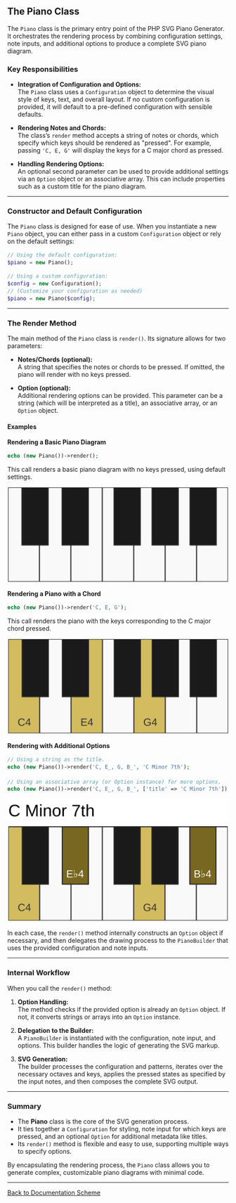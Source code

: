 ## The Piano Class

The `Piano` class is the primary entry point of the PHP SVG Piano Generator. It orchestrates the rendering process by combining configuration settings, note inputs, and additional options to produce a complete SVG piano diagram.

### Key Responsibilities

- **Integration of Configuration and Options:**  
  The `Piano` class uses a `Configuration` object to determine the visual style of keys, text, and overall layout. If no custom configuration is provided, it will default to a pre-defined configuration with sensible defaults.

- **Rendering Notes and Chords:**  
  The class’s `render` method accepts a string of notes or chords, which specify which keys should be rendered as "pressed". For example, passing `'C, E, G'` will display the keys for a C major chord as pressed.

- **Handling Rendering Options:**  
  An optional second parameter can be used to provide additional settings via an `Option` object or an associative array. This can include properties such as a custom title for the piano diagram.

---

### Constructor and Default Configuration

The `Piano` class is designed for ease of use. When you instantiate a new `Piano` object, you can either pass in a custom `Configuration` object or rely on the default settings:

```php
// Using the default configuration:
$piano = new Piano();
```

```php
// Using a custom configuration:
$config = new Configuration();
// (Customize your configuration as needed)
$piano = new Piano($config);
```

---

### The Render Method

The main method of the `Piano` class is `render()`. Its signature allows for two parameters:
- **Notes/Chords (optional):**  
  A string that specifies the notes or chords to be pressed. If omitted, the piano will render with no keys pressed.
  
- **Option (optional):**  
  Additional rendering options can be provided. This parameter can be a string (which will be interpreted as a title), an associative array, or an `Option` object.

#### Examples

**Rendering a Basic Piano Diagram**

```php
echo (new Piano())->render();
```

This call renders a basic piano diagram with no keys pressed, using default settings.

![Piano Plain](./images/piano.png)

**Rendering a Piano with a Chord**

```php
echo (new Piano())->render('C, E, G');
```

This call renders the piano with the keys corresponding to the C major chord pressed.

![Piano + C Major](./images/piano-cmaj.png)

**Rendering with Additional Options**

```php
// Using a string as the title.
echo (new Piano())->render('C, E_, G, B_', 'C Minor 7th');

// Using an associative array (or Option instance) for more options.
echo (new Piano())->render('C, E_, G, B_', ['title' => 'C Minor 7th']);
```

![Piano + C Major 7th + Title](./images/piano-cmin7-title.png)

In each case, the `render()` method internally constructs an `Option` object if necessary, and then delegates the drawing process to the `PianoBuilder` that uses the provided configuration and note inputs.

---

### Internal Workflow

When you call the `render()` method:

1. **Option Handling:**  
   The method checks if the provided option is already an `Option` object. If not, it converts strings or arrays into an `Option` instance.

2. **Delegation to the Builder:**  
   A `PianoBuilder` is instantiated with the configuration, note input, and options. This builder handles the logic of generating the SVG markup.

3. **SVG Generation:**  
   The builder processes the configuration and patterns, iterates over the necessary octaves and keys, applies the pressed states as specified by the input notes, and then composes the complete SVG output.

---

### Summary

- The **Piano** class is the core of the SVG generation process.
- It ties together a `Configuration` for styling, note input for which keys are pressed, and an optional `Option` for additional metadata like titles.
- Its `render()` method is flexible and easy to use, supporting multiple ways to specify options.

By encapsulating the rendering process, the `Piano` class allows you to generate complex, customizable piano diagrams with minimal code.

---

[Back to Documentation Scheme](./index.md)
